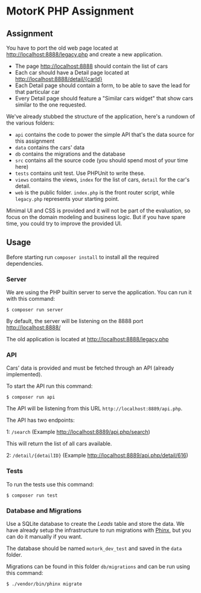 # MotorK PHP Assignment

## Assignment

You have to port the old web page located at [http://localhost:8888/legacy.php](http://localhost:8888/legacy.php) and create a new application. 

 * The page [http://localhost:8888](http://localhost:8888) should contain the list of cars
 * Each car should have a Detail page located at [http://localhost:8888/detail/{carId}](http://localhost:8888/detail/{carId})
 * Each Detail page should contain a form, to be able to save the lead for that particular car
 * Every Detail page should feature a "Similar cars widget" that show cars similar to the one requested.  
 
We've already stubbed the structure of the application, here's a rundown of the various folders:

 * `api` contains the code to power the simple API that's the data source for this assignment
 * `data` contains the cars' data
 * `db` contains the migrations and the database
 * `src` contains all the source code (you should spend most of your time here)
 * `tests` contains unit test. Use PHPUnit to write these.
 * `views` contains the views, `index` for the list of cars, `detail` for the car's detail.
 * `web` is the public folder. `index.php` is the front router script, while `legacy.php` represents your starting point.
 
Minimal UI and CSS is provided and it will not be part of the evaluation, so focus on the domain modeling and business logic.
But if you have spare time, you could try to improve the provided UI.  

## Usage

Before starting run `composer install` to install all the required dependencies.

### Server

We are using the PHP builtin server to serve the application. You can run it with this command:

```
$ composer run server
```

By default, the server will be listening on the 8888 port [http://localhost:8888/](http://localhost:8888/)

The old application is located at [http://localhost:8888/legacy.php](http://localhost:8888/legacy.php)


### API

Cars’ data is provided and must be fetched through an API (already implemented).

To start the API run this command:

```
$ composer run api
```

The API will be listening from this URL `http://localhost:8889/api.php`.

The API has two endpoints:

1: `/search` (Example [http://localhost:8889/api.php/search](http://localhost:8889/api.php/search))

This will return the list of all cars available.

2: `/detail/{detailID}` (Example [http://localhost:8889/api.php/detail/616](http://localhost:8889/api.php/detail/616))


### Tests

To run the tests use this command:

```
$ composer run test
```

### Database and Migrations

Use a SQLite database to create the _Leads_ table and store the data. 
    We have already setup the infrastructure to run migrations with [Phinx](http://docs.phinx.org/en/latest/), but you can
do it manually if you want.

The database should be named `motork_dev_test` and saved in the `data` folder.

Migrations can be found in this folder `db/migrations` and can be run using this command:

```
$ ./vendor/bin/phinx migrate
```


